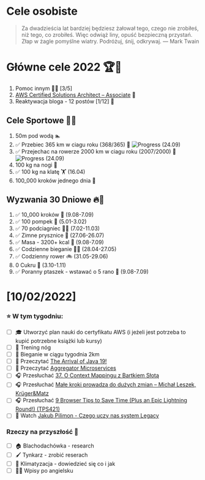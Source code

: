 Cele osobiste
==============
> Za dwadzieścia lat bardziej będziesz żałował tego, czego nie zrobiłeś, niż tego, co zrobiłeś. Więc odwiąż liny, opuść bezpieczną przystań. Złap w żagle pomyślne wiatry. Podróżuj, śnij, odkrywaj.
> — Mark Twain

# Główne cele 2022 🏆🥇
1. Pomoc innym 🧚‍♂️ [3/5]
2. [AWS Certified Solutions Architect – Associate](https://aws.amazon.com/certification/certified-solutions-architect-associate/) 📜
3. Reaktywacja bloga - 12 postów [1/12] 📝

## Cele Sportowe 💪🥈
1. 50m pod wodą 🏊
2. ✅ Przebiec 365 km w ciagu roku (368/365) 🏃 ![Progress](https://progress-bar.dev/101/) (24.09)
3. ✅ Przejechac na rowerze 2000 km w ciagu roku (2007/2000) 🚴 ![Progress](https://progress-bar.dev/100/) (24.09)
4. 100 kg na nogi 🦵
5. ✅ 100 kg na klatę 🏋️ (16.04)
6. 100_000 kroków jednego dnia 🚶

## Wyzwania 30 Dniowe 🔥🥉
1. ✅ 10_000 kroków 🦶 (9.08-7.09)
2. ✅ 100 pompek 🙇 (5.01-3.02)
3. ✅ 70 podciagniec 🏋️‍♂️ (7.02-11.03)
4. ✅ Zimne prysznice 🚿 (27.06-26.07)
5. ✅ Masa - 3200+ kcal 🍌 (9.08-7.09)
6. ✅ Codzienne bieganie 🏃‍♀️ (28.04-27.05)
7. ✅ Codzienny rower 🚲 (31.05-29.06)
8. 0 Cukru 🎂 (3.10-1.11)
9. ✅ Poranny ptaszek - wstawać o 5 rano 🌅 (9.08-7.09)

# [10/02/2022]
### ⭐ W tym tygodniu:
- [ ] 🎓 Utworzyć plan nauki do certyfikatu AWS (i jeżeli jest potrzeba to kupić potrzebne książki lub kursy)
- [ ] 🦵 Trening nóg
- [ ] 🏃 Bieganie w ciągu tygodnia 2km
- [ ] 📗 Przeczytać [The Arrival of Java 19!](https://inside.java/2022/09/20/the-arrival-of-java-19/)
- [ ] 📗 Przeczytać [Aggregator Microservices](https://java-design-patterns.com/patterns/aggregator-microservices/)
- [ ] 🎧 Przesłuchać [37. O Context Mappingu z Bartkiem Słotą](https://bettersoftwaredesign.pl/episodes/37)
- [ ] 🎧 Przesłuchać [Małe kroki prowadzą do dużych zmian – Michał Leszek, Krüger&Matz](https://zaprojektujswojezycie.pl/male-kroki-prowadza-do-duzych-zmian-michal-leszek-krugermatz/)
- [ ] 🎧 Przesłuchać [9 Browser Tips to Save Time (Plus an Epic Lightning Round!) (TPS421)](https://www.asianefficiency.com/podcasts/421-browser-tips/#)
- [ ] 🎥 Watch [Jakub Pilimon - Czego uczy nas system Legacy](https://youtu.be/ypggb3QBWts)

### Rzeczy na przyszłość 🏅
- [ ] 🏠 Blachodachówka - research
- [ ] 🖌️ Tynkarz - zrobić reserach
- [ ] 🥶 Klimatyzacja - dowiedzieć się co i jak
- [ ] 🧑‍🎓 Wpisy po angielsku

